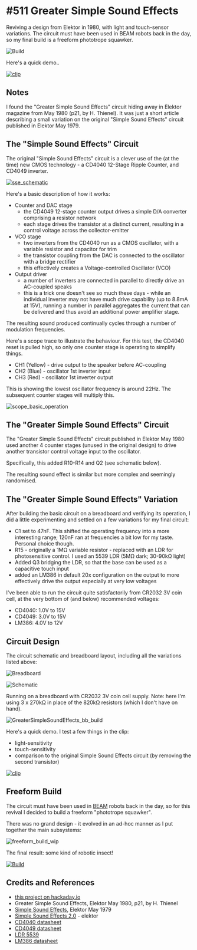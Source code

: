 # #511 Greater Simple Sound Effects

Reviving a design from Elektor in 1980, with light and touch-sensor variations.
The circuit must have been used in BEAM robots back in the day, so my final build is a freeform phototrope squawker.

![Build](./assets/GreaterSimpleSoundEffects_build.jpg?raw=true)

Here's a quick demo..

[![clip](https://img.youtube.com/vi/9oWUlbcVo4A/0.jpg)](https://www.youtube.com/watch?v=9oWUlbcVo4A)

## Notes

I found the "Greater Simple Sound Effects" circuit hiding away in Elektor magazine from May 1980 (p21, by H. Thienel).
It was just a short article describing a small variation on the original "Simple Sound Effects" circuit published in Elektor May 1979.

## The "Simple Sound Effects" Circuit

The original "Simple Sound Effects" circuit is a clever use of the (at the time) new CMOS technology -
a CD4040 12-Stage Ripple Counter, and CD4049 inverter.

[![sse_schematic](./assets/sse_schematic.png?raw=true)](https://www.elektormagazine.com/image/original/71612)

Here's a basic description of how it works:

* Counter and DAC stage
  * the CD4049 12-stage counter output drives a simple D/A converter comprising a resistor network
  * each stage drives the transistor at a distinct current, resulting in a control voltage across the collector-emitter
* VCO stage
  * two inverters from the CD4040 run as a CMOS oscillator, with a variable resistor and capacitor for trim
  * the transistor coupling from the DAC is connected to the oscillator with a bridge rectifier
  * this effectively creates a Voltage-controlled Oscillator (VCO)
* Output driver
  * a number of inverters are connected in parallel to directly drive an AC-coupled speaks
  * this is a trick one doesn't see so much these days - while an individual inverter may not have much drive capability (up to 8.8mA at 15V),
running a number in parallel aggregates the current that can be delivered and thus avoid an additional power amplifier stage.

The resulting sound produced continually cycles through a number of modulation frequencies.

Here's a scope trace to illustrate the behaviour. For this test, the CD4040 reset is pulled high,
so only one counter stage is operating to simplify things.

* CH1 (Yellow) - drive output to the speaker before AC-coupling
* CH2 (Blue) - oscillator 1st inverter input
* CH3 (Red) - oscillator 1st inverter output

This is showing the lowest oscillator frequency is around 22Hz. The subsequent counter stages will multiply this.

![scope_basic_operation](./assets/scope_basic_operation.gif?raw=true)

## The "Greater Simple Sound Effects" Circuit

The "Greater Simple Sound Effects" circuit published in Elektor May 1980 used another 4 counter stages (unused in the original design)
to drive another transistor control voltage input to the oscillator.

Specifically, this added R10-R14 and Q2 (see schematic below).

The resulting sound effect is similar but more complex and seemingly randomised.

## The "Greater Simple Sound Effects" Variation

After building the basic circuit on a breadboard and verifying its operation,
I did a little experimenting and settled on a few variations for my final circuit:

* C1 set to 47nF. This shifted the operating frequency into a more interesting range; 120nF ran at frequencies a bit low for my taste. Personal choice though.
* R15 - originally a 1MΩ variable resistor - replaced with an LDR for photosensitive control. I used an 5539 LDR (5MΩ dark; 30-90kΩ light)
* Added Q3 bridging the LDR, so that the base can be used as a capacitive touch input
* added an LM386 in default 20x configuration on the output to more effectively drive the output especially at very low voltages

I've been able to run the circuit quite satisfactorily from CR2032 3V coin cell, at the very bottom of (and below) recommended voltages:

* CD4040: 1.0V to 15V
* CD4049: 3.0V to 15V
* LM386: 4.0V to 12V

## Circuit Design

The circuit schematic and breadboard layout, including all the variations listed above:

![Breadboard](./assets/GreaterSimpleSoundEffects_bb.jpg?raw=true)

![Schematic](./assets/GreaterSimpleSoundEffects_schematic.jpg?raw=true)

Running on a breadboard with CR2032 3V coin cell supply.
Note: here I'm using 3 x 270kΩ in place of the 820kΩ resistors (which I don't have on hand).

![GreaterSimpleSoundEffects_bb_build](./assets/GreaterSimpleSoundEffects_bb_build.jpg?raw=true)

Here's a quick demo. I test a few things in the clip:

* light-sensitivity
* touch-sensitivity
* comparison to the original Simple Sound Effects circuit (by removing the second transistor)

[![clip](https://img.youtube.com/vi/JBkjMS2HgGE/0.jpg)](https://www.youtube.com/watch?v=JBkjMS2HgGE)

## Freeform Build

The circuit must have been used in [BEAM](https://en.wikipedia.org/wiki/BEAM_robotics) robots back in the day,
so for this revival I decided to build a freeform "phototrope squawker".

There was no grand design - it evolved in an ad-hoc manner as I put together the main subsystems:

![freeform_build_wip](./assets/freeform_build_wip.jpg?raw=true)

The final result: some kind of robotic insect!

[![Build](./assets/GreaterSimpleSoundEffects_build.jpg?raw=true)](https://www.youtube.com/watch?v=9oWUlbcVo4A)

## Credits and References

* [this project on hackaday.io](https://hackaday.io/project/169203-greater-simple-sound-effects)
* Greater Simple Sound Effects, Elektor May 1980, p21, by H. Thienel
* [Simple Sound Effects](https://www.elektormagazine.com/image/original/71612), Elektor May 1979
* [Simple Sound Effects 2.0](https://www.elektormagazine.com/labs/simple-sound-effects-20) - elektor
* [CD4040 datasheet](https://www.futurlec.com/4000Series/CD4040.shtml)
* [CD4049 datasheet](https://www.futurlec.com/4000Series/CD4049.shtml)
* [LDR 5539](https://www.indo-ware.com/produk-4123-ldr-5mm-photoresistor-5539-.html)
* [LM386 datasheet](https://www.futurlec.com/Linear/LM386N-1.shtml)

